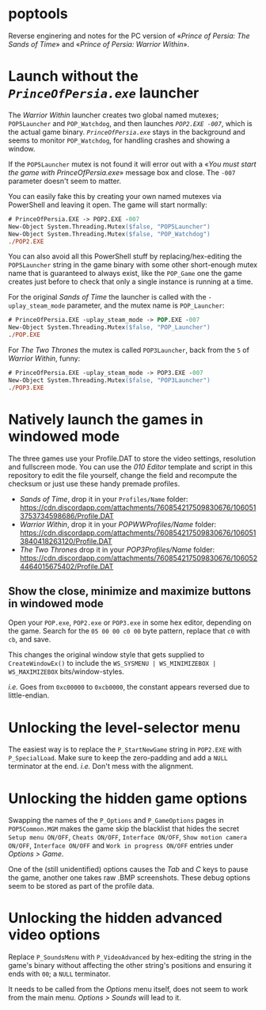 # poptools
Reverse enginering and notes for the PC version of «_Prince of Persia: The Sands of Time_» and «_Prince of Persia: Warrior Within_».

# Launch without the _`PrinceOfPersia.exe`_ launcher

The _Warrior Within_ launcher creates two global named mutexes; `POP5Launcher` and `POP_Watchdog`, and then launches _`POP2.EXE -007`_, which is the actual game binary. _`PrinceOfPersia.exe`_ stays in the background and seems to monitor `POP_Watchdog`, for handling crashes and showing a window.

If the `POP5Launcher` mutex is not found it will error out with a «_You must start the game with PrinceOfPersia.exe_» message box and close. The `-007` parameter doesn't seem to matter.

You can easily fake this by creating your own named mutexes via PowerShell and leaving it open. The game will start normally:
```ps
# PrinceOfPersia.EXE -> POP2.EXE -007
New-Object System.Threading.Mutex($false, "POP5Launcher")
New-Object System.Threading.Mutex($false, "POP_Watchdog")
./POP2.EXE
```

You can also avoid all this PowerShell stuff by replacing/hex-editing the `POP5Launcher` string in the game binary with some other short-enough mutex name that is guaranteed to always exist, like the `POP_Game` one the game creates just before to check that only a single instance is running at a time.


For the original _Sands of Time_ the launcher is called with the `-uplay_steam_mode` parameter, and the mutex name is `POP_Launcher`:
```ps
# PrinceOfPersia.EXE -uplay_steam_mode -> POP.EXE -007
New-Object System.Threading.Mutex($false, "POP_Launcher")
./POP.EXE
```

For _The Two Thrones_ the mutex is called `POP3Launcher`, back from the `5` of _Warrior Within_, funny:
```ps
# PrinceOfPersia.EXE -uplay_steam_mode -> POP3.EXE -007
New-Object System.Threading.Mutex($false, "POP3Launcher")
./POP3.EXE
```

# Natively launch the games in windowed mode

The three games use your Profile.DAT to store the video settings, resolution and fullscreen mode. You can use the *010 Editor* template and script in this repository to edit the file yourself, change the field and recompute the checksum or just use these handy premade profiles.

* *Sands of Time*, drop it in your `Profiles/Name` folder: https://cdn.discordapp.com/attachments/760854217509830676/1060513753734598686/Profile.DAT
* *Warrior Within*, drop it in your *POPWWProfiles/Name* folder: https://cdn.discordapp.com/attachments/760854217509830676/1060513840418263120/Profile.DAT
* *The Two Thrones* drop it in your *POP3Profiles/Name* folder: https://cdn.discordapp.com/attachments/760854217509830676/1060524464015675402/Profile.DAT

## Show the close, minimize and maximize buttons in windowed mode

Open your `POP.exe`, `POP2.exe` or `POP3.exe` in some hex editor, depending on the game. Search for the `05 00 00 c0 00` byte pattern, replace that `c0` with `cb`, and save.

This changes the original window style that gets supplied to `CreateWindowEx()` to include the `WS_SYSMENU | WS_MINIMIZEBOX | WS_MAXIMIZEBOX` bits/window-styles.

*i.e.* Goes from `0xc00000` to `0xcb0000`, the constant appears reversed due to little-endian.

# Unlocking the level-selector menu
The easiest way is to replace the `P_StartNewGame` string in `POP2.EXE` with `P_SpecialLoad`. Make sure to keep the zero-padding and add a `NULL` terminator at the end. _i.e._ Don't mess with the alignment.

# Unlocking the hidden game options
Swapping the names of the `P_Options` and `P_GameOptions` pages in `POP5Common.MGM` makes the game skip the blacklist that hides the secret `Setup menu ON/OFF`, `Cheats ON/OFF`, `Interface ON/OFF`, `Show motion camera ON/OFF`, `Interface ON/OFF` and `Work in progress ON/OFF` entries under _Options > Game_.

One of the (still unidentified) options causes the _Tab_ and _C_ keys to pause the game, another one takes raw .BMP screenshots. These debug options seem to be stored as part of the profile data.

# Unlocking the hidden advanced video options
Replace `P_SoundsMenu` with `P_VideoAdvanced` by hex-editing the string in the game's binary without affecting the other string's positions and ensuring it ends with `00`; a `NULL` terminator.

It needs to be called from the _Options_ menu itself, does not seem to work from the main menu. _Options > Sounds_ will lead to it.
